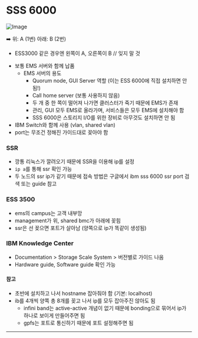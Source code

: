 # SSS 6000
![Image](https://github.com/user-attachments/assets/3460225d-a948-4d40-9c40-09391e1e6100)

➡️ 위: A (1번)
아래: B (2번)
* ESS3000 같은 경우엔 왼쪽이 A, 오른쪽이 B // 잊지 말 것

- 보통 EMS 서버와 함께 납품
  - EMS 서버의 용도
    - Quorum node, GUI Server 역할 (이는 ESS 6000에 직접 설치하면 안 됨!)
    - Call home server (보통 사용하지 않음)
    - 두 개 중 한 쪽이 떨어져 나가면 클러스터가 죽기 때문에 EMS가 존재
    - 관리, GUI 모두 EMS로 올라가며, 서비스들은 모두 EMS에 설치해야 함
    - SSS 6000은 스토리지 I/O를 위한 장비로 아무것도 설치하면 안 됨
- IBM Switch와 함께 사용 (vlan, shared vlan)
- port는 무조건 정해진 가이드대로 꽂아야 함

### SSR
- 깡통 리눅스가 깔려오기 때문에 SSR을 이용해 ip를 설정
- `ip a`를 통해 ssr 확인 가능
- 두 노드의 ssr ip가 같기 때문에 접속 방법은 구글에서 ibm sss 6000 ssr port 검색 또는 guide 참고

### ESS 3500
- ems의 campus는 고객 내부망
- management가 위, shared bmc가 아래에 꽂힘
- ssr은 선 꽂으면 포트가 살아남 (양쪽으로 ip가 똑같이 생성됨)

### IBM Knowledge Center
- Documentation > Storage Scale System > 버전별로 가이드 나옴
- Hardware guide, Software guide 확인 가능

#### 참고
- 초반에 설치하고 나서 hostname 잡아줘야 함 (기본: localhost)
- ib를 4개씩 양쪽 총 8개를 꽂고 나서 ip를 모두 잡아주진 않아도 됨
  - infini band는 active-active 개념이 없기 때문에 bonding으로 묶어서 ip가 하나로 보이게 만들어주면 됨
  - gpfs는 포트로 통신하기 때문에 포트 설정해주면 됨

---


